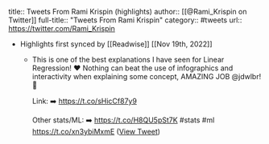 title:: Tweets From Rami Krispin (highlights)
author:: [[@Rami_Krispin on Twitter]]
full-title:: "Tweets From Rami Krispin"
category:: #tweets
url:: https://twitter.com/Rami_Krispin

- Highlights first synced by [[Readwise]] [[Nov 19th, 2022]]
	- This is one of the best explanations I have seen for Linear Regression! ❤️
	  Nothing can beat the use of infographics and interactivity when explaining some concept, AMAZING JOB @jdwlbr! 🚀
	  
	  Link: ➡️ https://t.co/sHicCf87y9
	  
	  Other stats/ML: ➡️ https://t.co/H8QU5pSt7K
	  #stats #ml https://t.co/xn3ybiMxmE ([View Tweet](https://twitter.com/Rami_Krispin/status/1572627612559872001))